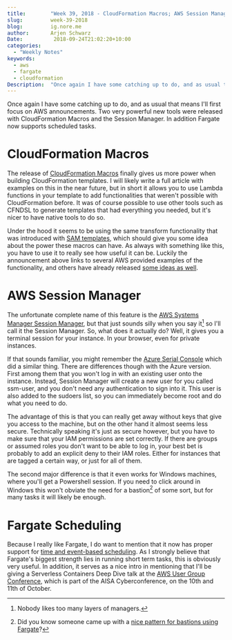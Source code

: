 ```yaml
---
title:        "Week 39, 2018 - CloudFormation Macros; AWS Session Manager; Fargate Scheduling"
slug:         week-39-2018
blog:         ig.nore.me  
author:       Arjen Schwarz  
Date:          2018-09-24T21:02:20+10:00
categories:   
  - "Weekly Notes"
keywords:
  - aws
  - fargate
  - cloudformation
Description:  "Once again I have some catching up to do, and as usual that means I'll first focus on AWS announcements. Two very powerful new tools were released with CloudFormation Macros and the Session Manager. In addition Fargate now supports scheduled tasks."
---
```


Once again I have some catching up to do, and as usual that means I'll first focus on AWS announcements. Two very powerful new tools were released with CloudFormation Macros and the Session Manager. In addition Fargate now supports scheduled tasks.

# CloudFormation Macros

The release of [CloudFormation Macros](https://aws.amazon.com/blogs/aws/cloudformation-macros/) finally gives us more power when building CloudFormation templates. I will likely write a full article with examples on this in the near future, but in short it allows you to use Lambda functions in your template to add functionalities that weren't possible with CloudFormation before. It was of course possible to use other tools such as CFNDSL to generate templates that had everything you needed, but it's nicer to have native tools to do so.

Under the hood it seems to be using the same transform functionality that was introduced with [SAM templates](https://github.com/awslabs/serverless-application-model), which should give you some idea about the power these macros can have. As always with something like this, you have to use it to really see how useful it can be. Luckily the announcement above links to several AWS provided examples of the functionality, and others have already released [some ideas as well](https://github.com/KablamoOSS/cfn-macros).

# AWS Session Manager

The unfortunate complete name of this feature is the [AWS Systems Manager Session Manager](https://aws.amazon.com/blogs/aws/new-session-manager/), but that just sounds silly when you say it[^1] so I'll call it the Session Manager. So, what does it actually do? Well, it gives you a terminal session for your instance. In your browser, even for private instances.

If that sounds familiar, you might remember the [Azure Serial Console](/weekly-notes/week-14-2018/) which did a similar thing. There are differences though with the Azure version. First among them that you won't log in with an existing user onto the instance. Instead, Session Manager will create a new user for you called ssm-user, and you don't need any authentication to sign into it. This user is also added to the sudoers list, so you can immediately become root and do what you need to do.

The advantage of this is that you can really get away without keys that give you access to the machine, but on the other hand it almost seems less secure. Technically speaking it's just as secure however, but you have to make sure that your IAM permissions are set correctly. If there are groups or assumed roles you don't want to be able to log in, your best bet is probably to add an explicit deny to their IAM roles. Either for instances that are tagged a certain way, or just for all of them.

The second major difference is that it even works for Windows machines, where you'll get a Powershell session. If you need to click around in Windows this won't obviate the need for a bastion[^2] of some sort, but for many tasks it will likely be enough.

# Fargate Scheduling

Because I really like Fargate, I do want to mention that it now has proper support for [time and event-based scheduling](https://aws.amazon.com/about-aws/whats-new/2018/08/aws-fargate-now-supports-time-and-event-based-task-scheduling/). As I strongly believe that Fargate's biggest strength lies in running short term tasks, this is obviously very useful. In addition, it serves as a nice intro in mentioning that I'll be giving a Serverless Containers Deep Dive talk at the [AWS User Group Conference](https://cyberconference.com.au/aws/), which is part of the AISA Cyberconference, on the 10th and 11th of October.

[^1]:	Nobody likes too many layers of managers.

[^2]:	Did you know someone came up with a [nice pattern for bastions using Fargate](/2018/07/serverless-bastions-on-demand/)?
